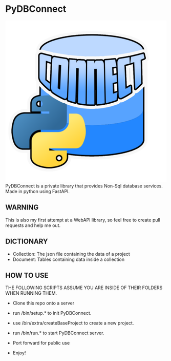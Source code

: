 # PyDBConnect
![Logo](https://github.com/nexus-novelist/PyDBConnect/blob/master/assets/PyDBConnect.png?raw=true)
PyDBConnect is a private library that provides Non-Sql database services.\
Made in python using FastAPI.

## WARNING
This is also my first attempt at a WebAPI library, so feel free to create pull requests and help me out.

## DICTIONARY
 - Collection: The json file containing the data of a project
 - Document: Tables containing data inside a collection

## HOW TO USE
THE FOLLOWING SCRIPTS ASSUME YOU ARE INSIDE OF THEIR  FOLDERS WHEN RUNNING THEM.
 - Clone this repo onto a server
 - run /bin/setup.* to init PyDBConnect.
 - use /bin/extra/createBaseProject to create a new project.
 - run /bin/run.* to start PyDBConnect server.

 - Port forward for public use
 - Enjoy!
 